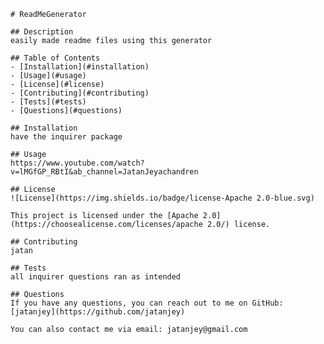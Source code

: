 
    # ReadMeGenerator
  
    ## Description
    easily made readme files using this generator
  
    ## Table of Contents
    - [Installation](#installation)
    - [Usage](#usage)
    - [License](#license)
    - [Contributing](#contributing)
    - [Tests](#tests)
    - [Questions](#questions)
  
    ## Installation
    have the inquirer package
  
    ## Usage
    https://www.youtube.com/watch?v=lMGfGP_RBtI&ab_channel=JatanJeyachandren
  
    ## License
    ![License](https://img.shields.io/badge/license-Apache 2.0-blue.svg)
  
    This project is licensed under the [Apache 2.0](https://choosealicense.com/licenses/apache 2.0/) license.
  
    ## Contributing
    jatan
  
    ## Tests
    all inquirer questions ran as intended 
  
    ## Questions
    If you have any questions, you can reach out to me on GitHub:
    [jatanjey](https://github.com/jatanjey)
  
    You can also contact me via email: jatanjey@gmail.com
    
